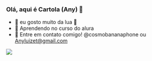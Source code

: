 ### Olá, aqui é Cartola (Any) 🎩
- 👀 eu gosto muito da lua 🌙
- 🌱 Aprendendo no curso do alura
- 💞️ Entre em contato comigo! @cosmobananaphone ou Anyluizet@gmail.com

![](https://tenor.com/bHlna.gif)
